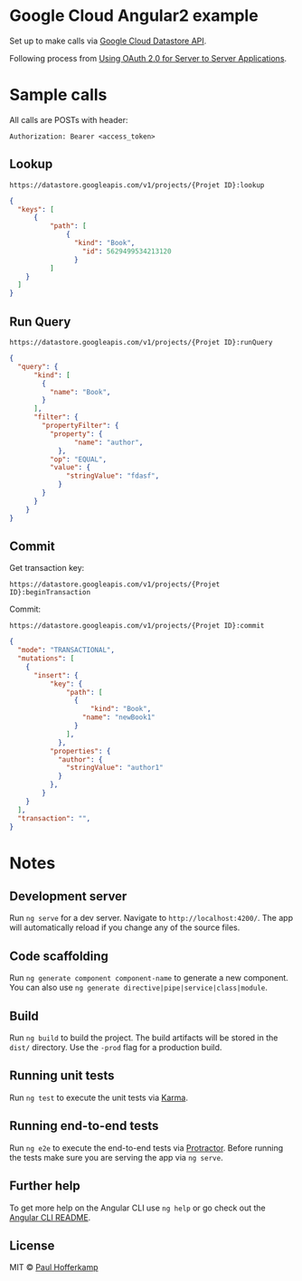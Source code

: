 # Google Cloud Angular2 example

Set up to make calls via [Google Cloud Datastore API](https://cloud.google.com/datastore/docs/reference/rest/).

Following process from [Using OAuth 2.0 for Server to Server Applications](https://developers.google.com/identity/protocols/OAuth2ServiceAccount).

# Sample calls

All calls are POSTs with header:

```
Authorization: Bearer <access_token>
```

## Lookup
```
https://datastore.googleapis.com/v1/projects/{Projet ID}:lookup
```
```json
{
  "keys": [
      {
		  "path": [
			  {
				"kind": "Book",
				  "id": 5629499534213120 
				}
		  ]
    }
  ]
}
```

## Run Query
```
https://datastore.googleapis.com/v1/projects/{Projet ID}:runQuery
```
```json
{
  "query": {
	  "kind": [
		{
		  "name": "Book",
		}
	  ],
	  "filter": {
		"propertyFilter": {
		  "property": {
				"name": "author",
			},
		  "op": "EQUAL",
		  "value": {
			  "stringValue": "fdasf",
			}
		}
	  }
	}
}
```

## Commit

Get transaction key:
```
https://datastore.googleapis.com/v1/projects/{Projet ID}:beginTransaction
```

Commit:
```
https://datastore.googleapis.com/v1/projects/{Projet ID}:commit
```
```json
{
  "mode": "TRANSACTIONAL",
  "mutations": [
    {
	  "insert": {
		  "key": {
			  "path": [
				{
					"kind": "Book",
				  "name": "newBook1" 
				}
			  ],
			},
		  "properties": {
			"author": {
			  "stringValue": "author1"
			}
		  },
		}
	}
  ],
  "transaction": "",
}
```

# Notes

## Development server

Run `ng serve` for a dev server. Navigate to `http://localhost:4200/`. The app will automatically reload if you change any of the source files.

## Code scaffolding

Run `ng generate component component-name` to generate a new component. You can also use `ng generate directive|pipe|service|class|module`.

## Build

Run `ng build` to build the project. The build artifacts will be stored in the `dist/` directory. Use the `-prod` flag for a production build.

## Running unit tests

Run `ng test` to execute the unit tests via [Karma](https://karma-runner.github.io).

## Running end-to-end tests

Run `ng e2e` to execute the end-to-end tests via [Protractor](http://www.protractortest.org/).
Before running the tests make sure you are serving the app via `ng serve`.

## Further help

To get more help on the Angular CLI use `ng help` or go check out the [Angular CLI README](https://github.com/angular/angular-cli/blob/master/README.md).

## License

MIT © [Paul Hofferkamp](mailto:phofferkamp@gmail.com)